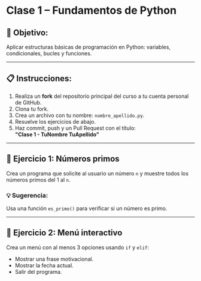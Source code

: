 # Clase 1 – Fundamentos de Python

## 🎯 Objetivo:
Aplicar estructuras básicas de programación en Python: variables, condicionales, bucles y funciones.

---

## 📋 Instrucciones:

1. Realiza un **fork** del repositorio principal del curso a tu cuenta personal de GitHub.
2. Clona tu fork.
3. Crea un archivo con tu nombre: `nombre_apellido.py`.
4. Resuelve los ejercicios de abajo.
5. Haz commit, push y un Pull Request con el título:\
   **"Clase 1 - TuNombre TuApellido"**

---

## 🧪 Ejercicio 1: Números primos

Crea un programa que solicite al usuario un número `n` y muestre todos los números primos del 1 al `n`.

### 💡 Sugerencia:
Usa una función `es_primo()` para verificar si un número es primo.

---

## 🧪 Ejercicio 2: Menú interactivo

Crea un menú con al menos 3 opciones usando `if` y `elif`:

- Mostrar una frase motivacional.
- Mostrar la fecha actual.
- Salir del programa.
